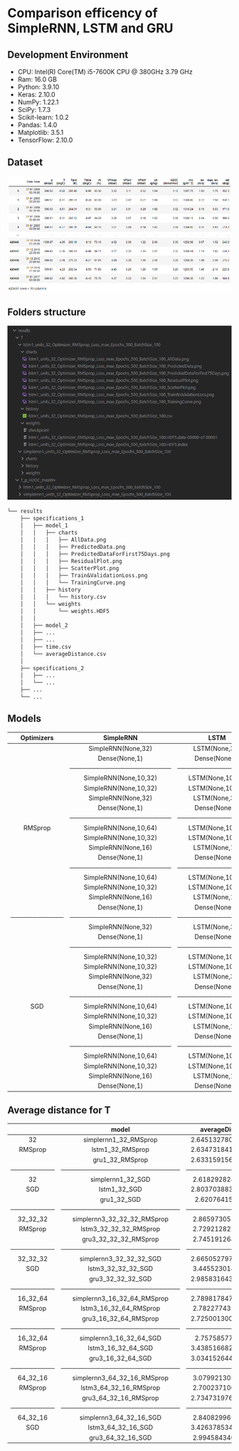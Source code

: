 # Comparison efficency of SimpleRNN, LSTM and GRU

## Development Environment
* CPU: Intel(R) Core(TM) i5-7600K CPU @ 380GHz 3.79 GHz
* Ram: 16.0 GB 
* Python: 3.9.10
* Keras: 2.10.0
* NumPy: 1.22.1
* SciPy: 1.7.3
* Scikit-learn: 1.0.2
* Pandas: 1.4.0
* Matplotlib: 3.5.1
* TensorFlow: 2.10.0

## Dataset
![Ilustration of data](https://raw.githubusercontent.com/Glodgar/comparison-RNN/master/img/data.png)

## Folders structure
<p align="center">
<!--   ![Folders structure](https://raw.githubusercontent.com/Glodgar/comparison-RNN/master/img/files_tree.png) -->
  <img src="https://raw.githubusercontent.com/Glodgar/comparison-RNN/master/img/files_tree.png" title="Files tree" alt="Files tree">
</p>

```
└── results 
    ├── specifications_1
    │   ├── model_1
    │   │   ├── charts
    │   │   │   ├── AllData.png
    │   │   │   ├── PredictedData.png
    │   │   │   ├── PredictedDataForFirst75Days.png
    │   │   │   ├── ResidualPlot.png
    │   │   │   ├── ScatterPlot.png
    │   │   │   ├── Train&ValidationLoss.png
    │   │   │   └── TrainingCurve.png
    │   │   ├── history
    │   │   │   └── history.csv
    │   │   └── weights
    │   │       └── weights.HDF5
    │   │
    │   ├── model_2
    │   ├── ...
    │   ├── ...
    │   ├── time.csv
    │   └── averageDistance.csv
    │
    ├── specifications_2
    │   ├── ...
    │   └── ...
    ├── ...
    └── ...
```

## Models
| Optimizers | SimpleRNN             | LSTM             | GRU             |
|:----------:|:---------------------:|:----------------:|:---------------:|
|            | SimpleRNN(None,32)    | LSTM(None,32)    | GRU(None,32)    |
|            | Dense(None,1)         | Dense(None,1)    | Dense(None,1)   |
|            |───────────────────────|──────────────────|─────────────────|
|            | SimpleRNN(None,10,32) | LSTM(None,10,32) | GRU(None,10,32) |
|            | SimpleRNN(None,10,32) | LSTM(None,10,32) | GRU(None,10,32) |
|            | SimpleRNN(None,32)    | LSTM(None,32)    | GRU(None,32)    |
|            | Dense(None,1)         | Dense(None,1)    | Dense(None,1)   |
|            |───────────────────────|──────────────────|─────────────────|
| RMSprop    | SimpleRNN(None,10,64) | LSTM(None,10,64) | GRU(None,10,64) |
|            | SimpleRNN(None,10,32) | LSTM(None,10,32) | GRU(None,10,32) |
|            | SimpleRNN(None,16)    | LSTM(None,16)    | GRU(None,16)    |
|            | Dense(None,1)         | Dense(None,1)    | Dense(None,1)   |
|            |───────────────────────|──────────────────|─────────────────|
|            | SimpleRNN(None,10,64) | LSTM(None,10,64) | GRU(None,10,64) |
|            | SimpleRNN(None,10,32) | LSTM(None,10,32) | GRU(None,10,32) |
|            | SimpleRNN(None,16)    | LSTM(None,16)    | GRU(None,16)    |
|            | Dense(None,1)         | Dense(None,1)    | Dense(None,1)   |
|────────────|───────────────────────|──────────────────|─────────────────|
|            | SimpleRNN(None,32)    | LSTM(None,32)    | GRU(None,32)    |
|            | Dense(None,1)         | Dense(None,1)    | Dense(None,1)   |
|            |───────────────────────|──────────────────|─────────────────|
|            | SimpleRNN(None,10,32) | LSTM(None,10,32) | GRU(None,10,32) |
|            | SimpleRNN(None,10,32) | LSTM(None,10,32) | GRU(None,10,32) |
|            | SimpleRNN(None,32)    | LSTM(None,32)    | GRU(None,32)    |
|            | Dense(None,1)         | Dense(None,1)    | Dense(None,1)   |
|            |───────────────────────|──────────────────|─────────────────|
| SGD        | SimpleRNN(None,10,64) | LSTM(None,10,64) | GRU(None,10,64) |
|            | SimpleRNN(None,10,32) | LSTM(None,10,32) | GRU(None,10,32) |
|            | SimpleRNN(None,16)    | LSTM(None,16)    | GRU(None,16)    |
|            | Dense(None,1)         | Dense(None,1)    | Dense(None,1)   |
|            |───────────────────────|──────────────────|─────────────────|
|            | SimpleRNN(None,10,64) | LSTM(None,10,64) | GRU(None,10,64) |
|            | SimpleRNN(None,10,32) | LSTM(None,10,32) | GRU(None,10,32) |
|            | SimpleRNN(None,16)    | LSTM(None,16)    | GRU(None,16)    |
|            | Dense(None,1)         | Dense(None,1)    | Dense(None,1)   |

<!-- ├ ┬ ┼  ┤ -->

## Average distance for T
|          |model                      |averageDistance   |
|:--------:|:-------------------------:|:----------------:|
|32        |simplernn1_32_RMSprop      |2.6451327808128315|
|RMSprop   |lstm1_32_RMSprop           |2.6347318419766586|
|          |gru1_32_RMSprop            |2.6331591564837304|
|──────────|───────────────────────────|──────────────────|
|32        |simplernn1_32_SGD          |2.618292828682733 |
|SGD       |lstm1_32_SGD               |2.8037038837881125|
|          |gru1_32_SGD                |2.62076415815729  |
|──────────|───────────────────────────|──────────────────|
|32_32_32  |simplernn3_32_32_32_RMSprop|2.865973051694582 |
|RMSprop   |lstm3_32_32_32_RMSprop     |2.729212822038299 |
|          |gru3_32_32_32_RMSprop      |2.745191264720594 |
|──────────|───────────────────────────|──────────────────|
|32_32_32  |simplernn3_32_32_32_SGD    |2.6650527978019385|
|SGD       |lstm3_32_32_32_SGD         |3.445523014778766 |
|          |gru3_32_32_32_SGD          |2.9858316431687197|
|──────────|───────────────────────────|──────────────────|
|16_32_64  |simplernn3_16_32_64_RMSprop|2.7898178471202146|
|RMSprop   |lstm3_16_32_64_RMSprop     |2.782277435279318 |
|          |gru3_16_32_64_RMSprop      |2.7250013006201805|
|──────────|───────────────────────────|──────────────────|
|16_32_64  |simplernn3_16_32_64_SGD    |2.75758577485546  |
|RMSprop   |lstm3_16_32_64_SGD         |3.4385166828121463|
|          |gru3_16_32_64_SGD          |3.0341526444499607|
|──────────|───────────────────────────|──────────────────|
|64_32_16  |simplernn3_64_32_16_RMSprop|3.079921303027137 |
|RMSprop   |lstm3_64_32_16_RMSprop     |2.700237106817222 |
|          |gru3_64_32_16_RMSprop      |2.7347319761429514|
|──────────|───────────────────────────|──────────────────|
|64_32_16  |simplernn3_64_32_16_SGD    |2.840829965699388 |
|SGD       |lstm3_64_32_16_SGD         |3.4263785342488977|
|          |gru3_64_32_16_SGD          |2.994584340730189 |